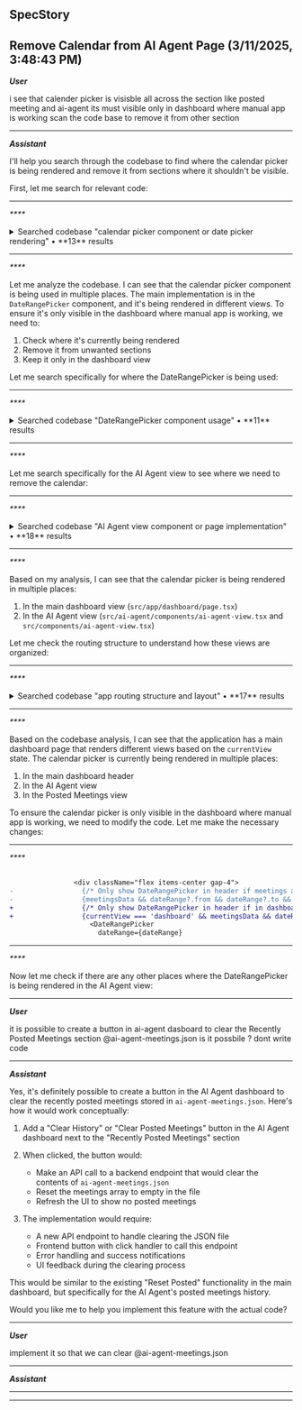 ## SpecStory

## Remove Calendar from AI Agent Page (3/11/2025, 3:48:43 PM)

_**User**_

i see that calender picker is visisble all across the section like posted meeting and ai-agent its must visible only in dashboard where manual app is working scan the code base to remove it from other section

---

_**Assistant**_

I'll help you search through the codebase to find where the calendar picker is being rendered and remove it from sections where it shouldn't be visible.

First, let me search for relevant code:

---

_****_

<details>
            <summary>Searched codebase "calendar picker component or date picker rendering" • **13** results</summary>
        
| File | Lines |
|------|-------|
| `src/components/date-range-picker.tsx` | L1-20 |
| `src/components/date-range-picker.tsx` | L20-67 |
| `src/components/ui/calendar.tsx` | L1-10 |
| `src/components/ui/calendar.tsx` | L10-53 |
| `src/components/ui/calendar.tsx` | L53-73 |
| `src/components/ui/calendar.tsx` | L73-76 |
| `.specstory/history/setting-up-localhost-for-production-project.md` | L1637-1657 |
| `.specstory/history/2025-03-11_15-48-remove-calendar-from-ai-agent-page.md` | L1-68 |
| `.specstory/history/checking-for-missing-project-dependencies.md` | L14096-14174 |
| `src/app/dashboard/page.tsx` | L693-736 |
| `src/app/dashboard/page.tsx` | L895-927 |
| `src/app/dashboard/page.tsx` | L800-822 |
| `.specstory/history/checking-for-missing-project-dependencies.md` | L15845-15894 |

</details>

---

_****_

Let me analyze the codebase. I can see that the calendar picker component is being used in multiple places. The main implementation is in the `DateRangePicker` component, and it's being rendered in different views. To ensure it's only visible in the dashboard where manual app is working, we need to:

1. Check where it's currently being rendered
2. Remove it from unwanted sections
3. Keep it only in the dashboard view

Let me search specifically for where the DateRangePicker is being used:

---

_****_

<details>
            <summary>Searched codebase "DateRangePicker component usage" • **11** results</summary>
        
| File | Lines |
|------|-------|
| `src/components/date-range-picker.tsx` | L20-67 |
| `src/components/date-range-picker.tsx` | L1-20 |
| `.specstory/history/checking-for-missing-project-dependencies.md` | L14096-14174 |
| `.specstory/history/setting-up-localhost-for-production-project.md` | L1637-1657 |
| `.specstory/history/checking-for-missing-project-dependencies.md` | L21899-21944 |
| `src/app/dashboard/page.tsx` | L895-927 |
| `.specstory/history/checking-for-missing-project-dependencies.md` | L22567-22619 |
| `src/app/dashboard/page.tsx` | L693-736 |
| `.specstory/history/checking-for-missing-project-dependencies.md` | L14174-14213 |
| `.specstory/history/disabling-eslint-rules-in-next-js.md` | L1990-2046 |
| `src/components/ui/calendar.tsx` | L10-53 |

</details>

---

_****_

Let me search specifically for the AI Agent view to see where we need to remove the calendar:

---

_****_

<details>
            <summary>Searched codebase "AI Agent view component or page implementation" • **18** results</summary>
        
| File | Lines |
|------|-------|
| `src/ai-agent/components/ai-agent-view.tsx` | L60-64 |
| `src/ai-agent/components/ai-agent-view.tsx` | L254-286 |
| `src/ai-agent/components/ai-agent-view.tsx` | L286-336 |
| `src/ai-agent/components/ai-agent-view.tsx` | L336-374 |
| `docs/frontend-backend-integration.md` | L1-47 |
| `src/components/ai-agent-view.tsx` | L537-582 |
| `.specstory/history/2025-02-27_19-44-understanding-ai-agent-codebase.md` | L1715-1785 |
| `src/ai-agent/components/ai-agent-view.tsx` | L1-41 |
| `src/ai-agent/components/ai-agent-view.tsx` | L64-86 |
| `src/components/ai-agent-view.tsx` | L506-537 |
| `src/components/ai-agent-view.tsx` | L582-639 |
| `src/app/dashboard/page.tsx` | L596-634 |
| `src/ai-agent/components/ai-agent-view.tsx` | L374-424 |
| `.specstory/history/2025-02-21_16-49-api-functionality-vs-dashboard-display-issue.md` | L3786-3837 |
| `src/components/ai-agent-view.tsx` | L1-41 |
| `src/components/ai-agent-view.tsx` | L239-285 |
| `src/ai-agent/components/ai-agent-view.tsx` | L136-191 |
| `docs/frontend-backend-integration.md` | L47-122 |

</details>

---

_****_

Based on my analysis, I can see that the calendar picker is being rendered in multiple places:

1. In the main dashboard view (`src/app/dashboard/page.tsx`)
2. In the AI Agent view (`src/ai-agent/components/ai-agent-view.tsx` and `src/components/ai-agent-view.tsx`)

Let me check the routing structure to understand how these views are organized:

---

_****_

<details>
            <summary>Searched codebase "app routing structure and layout" • **17** results</summary>
        
| File | Lines |
|------|-------|
| `.specstory/history/checking-for-missing-project-dependencies.md` | L5298-5369 |
| `src/app/layout.tsx` | L1-10 |
| `src/app/layout.tsx` | L10-51 |
| `release-notes-v2.1.md` | L316-340 |
| `src/components/ui/sidebar.tsx` | L10-75 |
| `src/app/dashboard/page.tsx` | L895-927 |
| `src/app/providers.tsx` | L1-21 |
| `.specstory/history/azure-deployment-workflow-configuration.md` | L2238-2299 |
| `README.md` | L290-314 |
| `.specstory/history/checking-for-missing-project-dependencies.md` | L350-418 |
| `src/app/api/auth/[...nextauth]/route.ts` | L1-6 |
| `src/app/dashboard/page.tsx` | L1-53 |
| `src/app/page.tsx` | L1-36 |
| `components.json` | L1-21 |
| `src/app/dashboard/page.tsx` | L957-992 |
| `src/app/dashboard/page.tsx` | L596-634 |
| `src/app/api/meetings/route.ts` | L1-14 |

</details>

---

_****_

Based on the codebase analysis, I can see that the application has a main dashboard page that renders different views based on the `currentView` state. The calendar picker is currently being rendered in multiple places:

1. In the main dashboard header
2. In the AI Agent view
3. In the Posted Meetings view

To ensure the calendar picker is only visible in the dashboard where manual app is working, we need to modify the code. Let me make the necessary changes:

---

_****_

```diff
  
                <div className="flex items-center gap-4">
-                 {/* Only show DateRangePicker in header if meetings are fetched */}
-                 {meetingsData && dateRange?.from && dateRange?.to && (
+                 {/* Only show DateRangePicker in header if in dashboard view */}
+                 {currentView === 'dashboard' && meetingsData && dateRange?.from && dateRange?.to && (
                    <DateRangePicker
                      dateRange={dateRange}
```

---

_****_

Now let me check if there are any other places where the DateRangePicker is being rendered in the AI Agent view:

---

_**User**_

it is possible to create a button in ai-agent dasboard to clear the Recently Posted Meetings section @ai-agent-meetings.json is it possbile ? dont write code

---

_**Assistant**_

Yes, it's definitely possible to create a button in the AI Agent dashboard to clear the recently posted meetings stored in `ai-agent-meetings.json`. Here's how it would work conceptually:

1. Add a "Clear History" or "Clear Posted Meetings" button in the AI Agent dashboard next to the "Recently Posted Meetings" section

2. When clicked, the button would:
   - Make an API call to a backend endpoint that would clear the contents of `ai-agent-meetings.json`
   - Reset the meetings array to empty in the file
   - Refresh the UI to show no posted meetings

3. The implementation would require:
   - A new API endpoint to handle clearing the JSON file
   - Frontend button with click handler to call this endpoint
   - Error handling and success notifications
   - UI feedback during the clearing process

This would be similar to the existing "Reset Posted" functionality in the main dashboard, but specifically for the AI Agent's posted meetings history.

Would you like me to help you implement this feature with the actual code?

---

_**User**_

implement it so that we can clear @ai-agent-meetings.json 

---

_**Assistant**_



---



---

